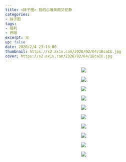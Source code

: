 ```yaml
---
title: <妹子图> 我的心唯美而又安静
categories:
- 妹子图
tags: 
- 福利
- 养眼
excerpt: 无
up: false
date: 2020/2/4 23:16:00
thumbnail: https://s2.ax1x.com/2020/02/04/1BcaIU.jpg
cover: https://s2.ax1x.com/2020/02/04/1BcaIU.jpg
---
```


  <div align="center" >



<p>    <img class="lazy-img" src="/img/lazy.gif" data-src="https://s2.ax1x.com/2020/02/04/1BcC5D.jpg"></p>



<p>    <img class="lazy-img" src="/img/lazy.gif" data-src="https://s2.ax1x.com/2020/02/04/1B6zb6.jpg"></p>


<p>    <img class="lazy-img" src="/img/lazy.gif" data-src="https://s2.ax1x.com/2020/02/04/1B6TET.jpg"></p>



<p>    <img class="lazy-img" src="/img/lazy.gif" data-src="https://s2.ax1x.com/2020/02/04/1B6XvR.png"></p>







<p>    <img class="lazy-img" src="/img/lazy.gif" data-src="https://s2.ax1x.com/2020/02/04/1B6L8J.jpg"></p>



<p>    <img class="lazy-img" src="/img/lazy.gif" data-src="https://s2.ax1x.com/2020/02/04/1B6vK1.jpg"></p>



<p>    <img class="lazy-img" src="/img/lazy.gif" data-src="https://s2.ax1x.com/2020/02/04/1B6xDx.jpg"></p>

<a href="https://imagetwist.com/mfamfdz807h3/5.jpg.html" target="_blank"><img src="https://img165.imagetwist.com/th/33567/mfamfdz807h3.jpg" border="0"></a><br>

<p>    <img class="lazy-img" src="/img/lazy.gif" data-src="https://s2.ax1x.com/2020/02/04/1B67UU.jpg"></p>

<p>    <img class="lazy-img" src="/img/lazy.gif" data-src="https://s2.ax1x.com/2020/02/04/1B6qC4.jpg"></p>

  </div>